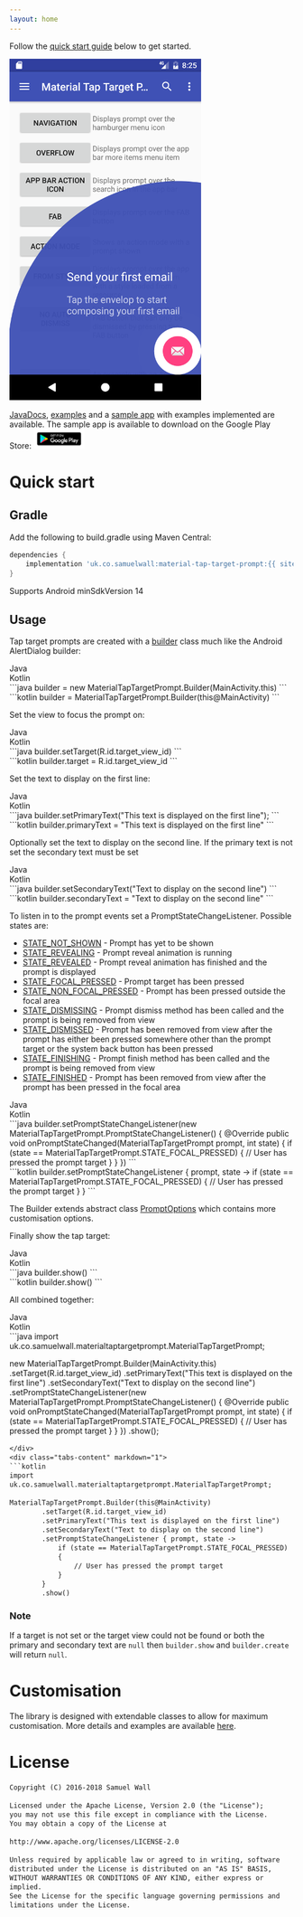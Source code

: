 ```yaml
---
layout: home
---
```

<!--
  ~ Copyright (C) 2018 Samuel Wall
  ~
  ~ Licensed under the Apache License, Version 2.0 (the "License");
  ~ you may not use this file except in compliance with the License.
  ~ You may obtain a copy of the License at
  ~
  ~ http://www.apache.org/licenses/LICENSE-2.0
  ~
  ~ Unless required by applicable law or agreed to in writing, software
  ~ distributed under the License is distributed on an "AS IS" BASIS,
  ~ WITHOUT WARRANTIES OR CONDITIONS OF ANY KIND, either express or implied.
  ~ See the License for the specific language governing permissions and
  ~ limitations under the License.
  -->

Follow the [quick start guide](#quick-start) below to get started.

[![FAB Example](assets/example_FAB.png)](examples#View)

[JavaDocs](javadocs), [examples](examples) and a [sample app](https://github.com/sjwall/MaterialTapTargetPrompt/tree/master/sample/src/main/java/uk/co/samuelwall/materialtaptargetprompt/sample) with examples implemented are available.
The sample app is available to download on the Google Play Store:
<a href='https://play.google.com/store/apps/details?id=uk.co.samuelwall.materialtaptargetprompt.sample&utm_source=global_co&utm_medium=prtnr&utm_content=Mar2515&utm_campaign=PartBadge&pcampaignid=MKT-Other-global-all-co-prtnr-py-PartBadge-Mar2515-1'><img alt='Get it on Google Play' style='max-width:90px' src='assets/play_store.png'/></a>

# Quick start

## Gradle

Add the following to build.gradle using Maven Central:

```groovy
dependencies {
    implementation 'uk.co.samuelwall:material-tap-target-prompt:{{ site.github.latest_release.tag_name | remove_first: "v" }}'
}
```
Supports Android minSdkVersion 14

## Usage

Tap target prompts are created with a [builder](javadocs/uk/co/samuelwall/materialtaptargetprompt/MaterialTapTargetPrompt.Builder.html) class much like the Android AlertDialog builder:

<div class="tabs">
<div class="tabs-titles">
<div class="tabs-title">
    Java
</div>
<div class="tabs-title">
    Kotlin
</div>
</div>
<div class="tabs-content" markdown="1">
```java
builder = new MaterialTapTargetPrompt.Builder(MainActivity.this)
```
</div>
<div class="tabs-content" markdown="1">
```kotlin
builder = MaterialTapTargetPrompt.Builder(this@MainActivity)
```
</div>
</div>

Set the view to focus the prompt on:
<div class="tabs">
<div class="tabs-titles">
<div class="tabs-title">
    Java
</div>
<div class="tabs-title">
    Kotlin
</div>
</div>
<div class="tabs-content" markdown="1">
```java
builder.setTarget(R.id.target_view_id)
```
</div>
<div class="tabs-content" markdown="1">
```kotlin
builder.target = R.id.target_view_id
```
</div>
</div>

Set the text to display on the first line:

<div class="tabs">
<div class="tabs-titles">
<div class="tabs-title">
    Java
</div>
<div class="tabs-title">
    Kotlin
</div>
</div>
<div class="tabs-content" markdown="1">
```java
builder.setPrimaryText("This text is displayed on the first line");
```
</div>
<div class="tabs-content" markdown="1">
```kotlin
builder.primaryText = "This text is displayed on the first line"
```
</div>
</div>

Optionally set the text to display on the second line. If the primary text is not set the secondary text must be set

<div class="tabs">
<div class="tabs-titles">
<div class="tabs-title">
    Java
</div>
<div class="tabs-title">
    Kotlin
</div>
</div>
<div class="tabs-content" markdown="1">
```java
builder.setSecondaryText("Text to display on the second line")
```
</div>
<div class="tabs-content" markdown="1">
```kotlin
builder.secondaryText = "Text to display on the second line"
```
</div>
</div>

To listen in to the prompt events set a PromptStateChangeListener.
Possible states are:
* [STATE_NOT_SHOWN](javadocs/uk/co/samuelwall/materialtaptargetprompt/MaterialTapTargetPrompt.html#STATE_NOT_SHOWN) - Prompt has yet to be shown
* [STATE_REVEALING](javadocs/uk/co/samuelwall/materialtaptargetprompt/MaterialTapTargetPrompt.html#STATE_REVEALING) - Prompt reveal animation is running
* [STATE_REVEALED](javadocs/uk/co/samuelwall/materialtaptargetprompt/MaterialTapTargetPrompt.html#STATE_REVEALED) - Prompt reveal animation has finished and the prompt is displayed
* [STATE_FOCAL_PRESSED](javadocs/uk/co/samuelwall/materialtaptargetprompt/MaterialTapTargetPrompt.html#STATE_FOCAL_PRESSED) - Prompt target has been pressed
* [STATE_NON_FOCAL_PRESSED](javadocs/uk/co/samuelwall/materialtaptargetprompt/MaterialTapTargetPrompt.html#STATE_NON_FOCAL_PRESSED) - Prompt has been pressed outside the focal area
* [STATE_DISMISSING](javadocs/uk/co/samuelwall/materialtaptargetprompt/MaterialTapTargetPrompt.html#STATE_DISMISSING) - Prompt dismiss method has been called and the prompt is being removed from view
* [STATE_DISMISSED](javadocs/uk/co/samuelwall/materialtaptargetprompt/MaterialTapTargetPrompt.html#STATE_DISMISSED) - Prompt has been removed from view after the prompt has either been pressed somewhere other than the prompt target or the system back button has been pressed
* [STATE_FINISHING](javadocs/uk/co/samuelwall/materialtaptargetprompt/MaterialTapTargetPrompt.html#STATE_FINISHING) - Prompt finish method has been called and the prompt is being removed from view
* [STATE_FINISHED](javadocs/uk/co/samuelwall/materialtaptargetprompt/MaterialTapTargetPrompt.html#STATE_FINISHED) - Prompt has been removed from view after the prompt has been pressed in the focal area

<div class="tabs">
<div class="tabs-titles">
<div class="tabs-title">
    Java
</div>
<div class="tabs-title">
    Kotlin
</div>
</div>
<div class="tabs-content" markdown="1">
```java
builder.setPromptStateChangeListener(new MaterialTapTargetPrompt.PromptStateChangeListener()
        {
            @Override
            public void onPromptStateChanged(MaterialTapTargetPrompt prompt, int state)
            {
                if (state == MaterialTapTargetPrompt.STATE_FOCAL_PRESSED)
                {
                    // User has pressed the prompt target
                }
            }
        })
```
</div>
<div class="tabs-content" markdown="1">
```kotlin
builder.setPromptStateChangeListener { prompt, state ->
    if (state == MaterialTapTargetPrompt.STATE_FOCAL_PRESSED)
    {
        // User has pressed the prompt target
    }
}
```
</div>
</div>

The Builder extends abstract class [PromptOptions](javadocs/uk/co/samuelwall/materialtaptargetprompt/extras/PromptOptions.html) which contains more customisation options.

Finally show the tap target:

<div class="tabs">
<div class="tabs-titles">
<div class="tabs-title">
    Java
</div>
<div class="tabs-title">
    Kotlin
</div>
</div>
<div class="tabs-content" markdown="1">
```java
builder.show()
```
</div>
<div class="tabs-content" markdown="1">
```kotlin
builder.show()
```
</div>
</div>

All combined together:

<div class="tabs">
<div class="tabs-titles">
<div class="tabs-title">
    Java
</div>
<div class="tabs-title">
    Kotlin
</div>
</div>
<div class="tabs-content" markdown="1">
```java
import uk.co.samuelwall.materialtaptargetprompt.MaterialTapTargetPrompt;

new MaterialTapTargetPrompt.Builder(MainActivity.this)
        .setTarget(R.id.target_view_id)
        .setPrimaryText("This text is displayed on the first line")
        .setSecondaryText("Text to display on the second line")
        .setPromptStateChangeListener(new MaterialTapTargetPrompt.PromptStateChangeListener()
        {
            @Override
            public void onPromptStateChanged(MaterialTapTargetPrompt prompt, int state)
            {
                if (state == MaterialTapTargetPrompt.STATE_FOCAL_PRESSED)
                {
                    // User has pressed the prompt target
                }
            }
        })
        .show();
```
</div>
<div class="tabs-content" markdown="1">
```kotlin
import uk.co.samuelwall.materialtaptargetprompt.MaterialTapTargetPrompt;

MaterialTapTargetPrompt.Builder(this@MainActivity)
        .setTarget(R.id.target_view_id)
        .setPrimaryText("This text is displayed on the first line")
        .setSecondaryText("Text to display on the second line")
        .setPromptStateChangeListener { prompt, state ->
            if (state == MaterialTapTargetPrompt.STATE_FOCAL_PRESSED)
            {
                // User has pressed the prompt target
            }
        }
        .show()
```
</div>
</div>

### Note

If a target is not set or the target view could not be found or both the primary and secondary text are `null` then `builder.show` and `builder.create` will return `null`.

# Customisation

The library is designed with extendable classes to allow for maximum customisation. More details and examples are available [here](customisation).

# License
    Copyright (C) 2016-2018 Samuel Wall

    Licensed under the Apache License, Version 2.0 (the "License");
    you may not use this file except in compliance with the License.
    You may obtain a copy of the License at

    http://www.apache.org/licenses/LICENSE-2.0

    Unless required by applicable law or agreed to in writing, software
    distributed under the License is distributed on an "AS IS" BASIS,
    WITHOUT WARRANTIES OR CONDITIONS OF ANY KIND, either express or implied.
    See the License for the specific language governing permissions and
    limitations under the License.

